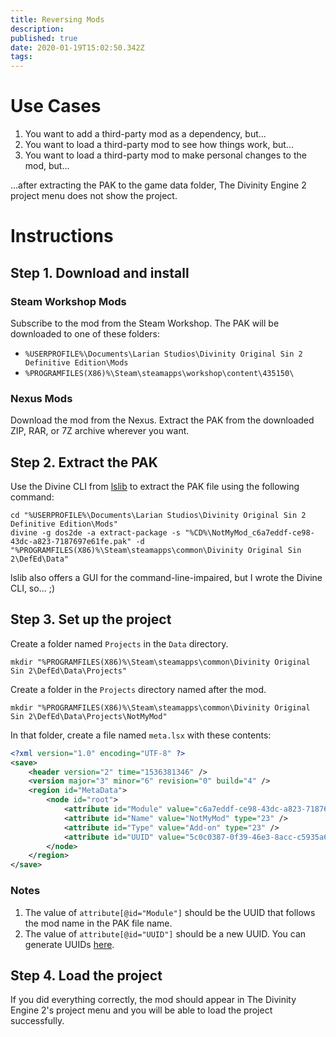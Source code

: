```yaml
---
title: Reversing Mods
description: 
published: true
date: 2020-01-19T15:02:50.342Z
tags: 
---
```


# Use Cases

1. You want to add a third-party mod as a dependency, but...
2. You want to load a third-party mod to see how things work, but...
3. You want to load a third-party mod to make personal changes to the mod, but...

...after extracting the PAK to the game data folder, The Divinity Engine 2 project menu does not show the project.

# Instructions

## Step 1. Download and install

### Steam Workshop Mods

Subscribe to the mod from the Steam Workshop. The PAK will be downloaded to one of these folders:

- `%USERPROFILE%\Documents\Larian Studios\Divinity Original Sin 2 Definitive Edition\Mods`
- `%PROGRAMFILES(X86)%\Steam\steamapps\workshop\content\435150\`

### Nexus Mods

Download the mod from the Nexus. Extract the PAK from the downloaded ZIP, RAR, or 7Z archive wherever you want.

## Step 2. Extract the PAK

Use the Divine CLI from [lslib](https://github.com/Norbyte/lslib/releases) to extract the PAK file using the following command:

```
cd "%USERPROFILE%\Documents\Larian Studios\Divinity Original Sin 2 Definitive Edition\Mods"
divine -g dos2de -a extract-package -s "%CD%\NotMyMod_c6a7eddf-ce98-43dc-a823-7187697e61fe.pak" -d "%PROGRAMFILES(X86)%\Steam\steamapps\common\Divinity Original Sin 2\DefEd\Data"
```

lslib also offers a GUI for the command-line-impaired, but I wrote the Divine CLI, so... ;)

## Step 3. Set up the project

Create a folder named `Projects` in the `Data` directory.

```
mkdir "%PROGRAMFILES(X86)%\Steam\steamapps\common\Divinity Original Sin 2\DefEd\Data\Projects"
```

Create a folder in the `Projects` directory named after the mod.

```
mkdir "%PROGRAMFILES(X86)%\Steam\steamapps\common\Divinity Original Sin 2\DefEd\Data\Projects\NotMyMod"
```

In that folder, create a file named `meta.lsx` with these contents:

```xml
<?xml version="1.0" encoding="UTF-8" ?>
<save>
    <header version="2" time="1536381346" />
    <version major="3" minor="6" revision="0" build="4" />
    <region id="MetaData">
        <node id="root">
            <attribute id="Module" value="c6a7eddf-ce98-43dc-a823-7187697e61fe" type="23" />
            <attribute id="Name" value="NotMyMod" type="23" />
            <attribute id="Type" value="Add-on" type="23" />
            <attribute id="UUID" value="5c0c0387-0f39-46e3-8acc-c5935a6d6ea3" type="23" />
        </node>
    </region>
</save>
```

### Notes

1. The value of `attribute[@id="Module"]` should be the UUID that follows the mod name in the PAK file name.
2. The value of `attribute[@id="UUID"]` should be a new UUID. You can generate UUIDs [here](https://www.uuidgenerator.net/).

## Step 4. Load the project

If you did everything correctly, the mod should appear in The Divinity Engine 2's project menu and you will be able to load the project successfully.